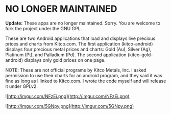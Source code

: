 # NO LONGER MAINTAINED #

**Update:** These apps are no longer maintained. Sorry. You are welcome to fork the project under the GNU GPL.

These are two Android applications that load and displays live precious prices and charts from Kitco.com. The first application (kitco-android) displays four precious metal prices and charts: Gold (Au), Silver (Ag), Platinum (Pt), and Palladium (Pd). The second application (kitco-gold-android) displays only gold prices on one page.

NOTE: These are not official programs by Kitco Metals, Inc. I asked permission to use their charts for an android program, and they said it was fine as long as I linked to Kitco.com. I wrote the code myself and will release it under GPLv2.

![http://imgur.com/NFzEi.png](http://imgur.com/NFzEi.png)

![http://imgur.com/5GNpy.png](http://imgur.com/5GNpy.png)